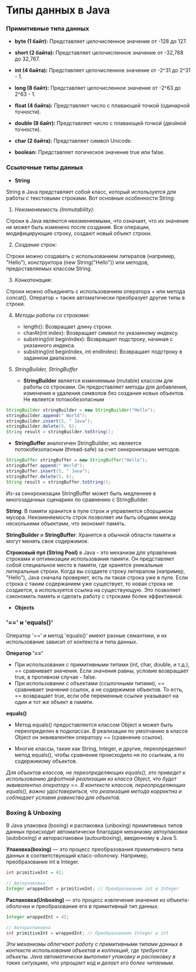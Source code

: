 # Типы данных в Java

### Примитивные типа данных

* **byte (1 байт):**
Представляет целочисленное значение от -128 до 127.

* **short (2 байта):**
Представляет целочисленное значение от -32,768 до 32,767.

* **int (4 байта):**
Представляет целочисленное значение от -2^31 до 2^31 - 1.

* **long (8 байт):**
Представляет целочисленное значение от -2^63 до 2^63 - 1.

* **float (4 байта):**
Представляет число с плавающей точкой (одинарной точности).

* **double (8 байт):**
Представляет число с плавающей точкой (двойной точности).

* **char (2 байта):**
Представляет символ Unicode.

* **boolean:**
Представляет логическое значение true или false.

### Ссылочные типы данных

* **String**

String в Java представляет собой класс, который используется для работы с текстовыми строками. Вот основные особенности String:

1. _Неизменяемость (Immutability):_

Строки в Java являются неизменяемыми, что означает, что их значение не может быть изменено после создания. Все операции, модифицирующие строку, создают новый объект строки.

2. _Создание строк:_

Строки можно создавать с использованием литералов (например, "Hello"), конструктора (new String("Hello")) или методов, предоставляемых классом String.

3. _Конкатенация:_

Строки можно объединять с использованием оператора + или метода concat(). Оператор + также автоматически преобразует другие типы в строки.

4. _Методы работы со строками:_

   * length(): Возвращает длину строки.
   * charAt(int index): Возвращает символ по указанному индексу.
   * substring(int beginIndex): Возвращает подстроку, начиная с указанного индекса.
   * substring(int beginIndex, int endIndex): Возвращает подстроку в заданном диапазоне.

5. _StringBuilder, StringBuffer_

   * **StringBuilder** является изменяемым (mutable) классом для работы со строками.
   Он предоставляет методы для добавления, изменения и удаления символов без создания новых объектов.
   Не является потокобезопасным
```java
StringBuilder stringBuilder = new StringBuilder("Hello");
stringBuilder.append(" World");
stringBuilder.insert(5, " Java");
stringBuilder.delete(5, 6);
String result = stringBuilder.toString();
```

  * **StringBuffer** аналогичен StringBuilder, но является потокобезопасным (thread-safe) за счет синхронизации методов. 
```java
StringBuffer stringBuffer = new StringBuffer("Hello");
stringBuffer.append(" World");
stringBuffer.insert(5, " Java");
stringBuffer.delete(5, 6);
String result = stringBuffer.toString();
```
Из-за синхронизации StringBuffer может быть медленнее в многозадачных сценариях по сравнению с StringBuilder.

**String**: В памяти хранится в пуле строк и управляется сборщиком мусора. Неизменяемость строк позволяет им быть общими между несколькими объектами, что экономит память.

**StringBuilder** и **StringBuffer**: Хранятся в обычной области памяти и могут менять свое содержимое.

**Строковый пул (String Pool)** в Java - это механизм для управления строками и оптимизации использования памяти. 
Он представляет собой специальное место в памяти, где хранятся уникальные литеральные строки. Когда вы создаете строку литералом (например, "Hello"), Java сначала проверяет, есть ли такая строка уже в пуле. 
Если строка с таким содержанием уже существует, то новая строка не создается, а используется ссылка на существующую. Это позволяет сэкономить память и сделать работу с строками более эффективной.

* **Objects**

### '==' и 'equals()'

Оператор '==' и метод 'equals()' имеют разные семантики, и их использование зависит от контекста и типа данных.

**Оператор '=='**

* При использовании с примитивными типами (int, char, double, и т.д.), == сравнивает значения. 
  Если значения равны, условие возвращает true, в противном случае - false.
* При использовании с объектами (ссылочными типами), == сравнивает значения ссылок, а не содержимое объектов. 
  То есть, == возвращает true, если обе переменные ссылки указывают на один и тот же объект в памяти.

**equals()**

* Метод equals() предоставляется классом Object и может быть переопределен в подклассах. 
  В реализации по умолчанию в классе Object он эквивалентен оператору == (сравнение ссылок).

* Многие классы, такие как String, Integer, и другие, переопределяют метод equals(), чтобы сравнение происходило не по ссылкам, а по содержимому объектов.

_Для объектов классов, не переопределяющих equals(), это приведет к использованию дефолтной реализации из класса Object, что будет эквивалентно оператору ==. В контексте классов, переопределяющих equals(), важно удостовериться, что реализация метода корректна и соблюдает условия равенства для объектов._


### Boxing & Unboxing

В Java упаковка (boxing) и распаковка (unboxing) примитивных типов данных происходит автоматически благодаря механизму автоупаковки (autoboxing) и автораспаковки (autounboxing), введенному в Java 5.

**Упаковка(boxing)** — это процесс преобразования примитивного типа данных в соответствующий класс-оболочку. Например, преобразование int в Integer.
```java
int primitiveInt = 42;

// Автоупаковка
Integer wrappedInt = primitiveInt; // Преобразование int в Integer
```

**Распаковка(Unboxing)** — это процесс извлечения значения из объекта-оболочки и преобразование его в примитивный тип данных.
```java
Integer wrappedInt = 42;

// Автораспаковка
int primitiveInt = wrappedInt; // Преобразование Integer в int
```

_Эти механизмы облегчают работу с примитивными типами данных в контексте использования объектов и коллекций, где требуются объекты. Java автоматически выполняет упаковку и распаковку в таких ситуациях, что упрощает код и делает его более читаемым._